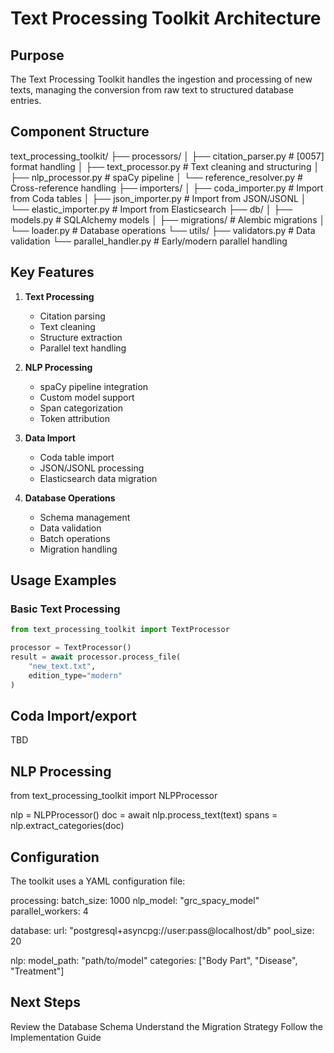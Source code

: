 # Text Processing Toolkit Architecture

## Purpose
The Text Processing Toolkit handles the ingestion and processing of new texts, managing the conversion from raw text to structured database entries.

## Component Structure

text_processing_toolkit/
├── processors/
│ ├── citation_parser.py # [0057] format handling
│ ├── text_processor.py # Text cleaning and structuring
│ ├── nlp_processor.py # spaCy pipeline
│ └── reference_resolver.py # Cross-reference handling
├── importers/
│ ├── coda_importer.py # Import from Coda tables
│ ├── json_importer.py # Import from JSON/JSONL
│ └── elastic_importer.py # Import from Elasticsearch
├── db/
│ ├── models.py # SQLAlchemy models
│ ├── migrations/ # Alembic migrations
│ └── loader.py # Database operations
└── utils/
├── validators.py # Data validation
└── parallel_handler.py # Early/modern parallel handling


## Key Features
1. **Text Processing**
   - Citation parsing
   - Text cleaning
   - Structure extraction
   - Parallel text handling

2. **NLP Processing**
   - spaCy pipeline integration
   - Custom model support
   - Span categorization
   - Token attribution

3. **Data Import**
   - Coda table import
   - JSON/JSONL processing
   - Elasticsearch data migration

4. **Database Operations**
   - Schema management
   - Data validation
   - Batch operations
   - Migration handling

## Usage Examples

### Basic Text Processing
```python
from text_processing_toolkit import TextProcessor

processor = TextProcessor()
result = await processor.process_file(
    "new_text.txt",
    edition_type="modern"
)
```

## Coda Import/export

TBD

## NLP Processing

from text_processing_toolkit import NLPProcessor

nlp = NLPProcessor()
doc = await nlp.process_text(text)
spans = nlp.extract_categories(doc)

## Configuration

The toolkit uses a YAML configuration file:

processing:
  batch_size: 1000
  nlp_model: "grc_spacy_model"
  parallel_workers: 4

database:
  url: "postgresql+asyncpg://user:pass@localhost/db"
  pool_size: 20

nlp:
  model_path: "path/to/model"
  categories: ["Body Part", "Disease", "Treatment"]

## Next Steps

Review the Database Schema
Understand the Migration Strategy
Follow the Implementation Guide


